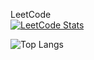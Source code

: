LeetCode  
[![LeetCode Stats](https://leetcode.card.workers.dev/?username=jocolognesi)](https://leetcode.com/jocolognesi/)

![Top Langs](https://github-readme-stats.vercel.app/api/top-langs/?username=jocologne&theme=radical&&langs_count=2&layout=compact&card_width=500)

<!--
**jocologne/jocologne** is a ✨ _special_ ✨ repository because its `README.md` (this file) appears on your GitHub profile.

Here are some ideas to get you started:

- 🔭 I’m currently working on ...
- 🌱 I’m currently learning ...
- 👯 I’m looking to collaborate on ...
- 🤔 I’m looking for help with ...
- 💬 Ask me about ...
- 📫 How to reach me: ...
- 😄 Pronouns: ...
- ⚡ Fun fact: ...
-->
